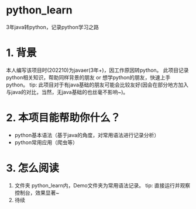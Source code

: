 # python_learn
3年java转python，记录python学习之路

# 1. 背景
本人编写该项目时(202210)为javaer(3年+)，因工作原因转python。
此项目记录python相关知识，帮助同样背景的朋友 or 想学python的朋友，快速上手python。
tip: 此项目对于有java基础的朋友可能会比较友好(因会在部分地方加入与java的对比，当然，无java基础的也丝毫不影响~)。
# 2. 本项目能帮助你什么？
- python基本语法（基于java的角度，对常用语法进行记录分析）
- python常用应用（爬虫等）
# 3. 怎么阅读
1. 文件夹 python_learn内，Demo文件夹为常用语法记录。
tip: 直接运行并观察控制台，效果显著~
2. 待续
